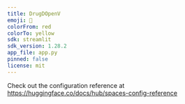```yaml
---
title: DrugDOpenV
emoji: 🐨
colorFrom: red
colorTo: yellow
sdk: streamlit
sdk_version: 1.28.2
app_file: app.py
pinned: false
license: mit
---
```


Check out the configuration reference at https://huggingface.co/docs/hub/spaces-config-reference
